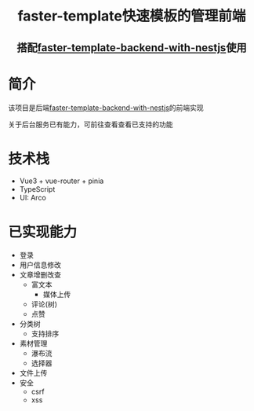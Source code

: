<div align="center">
  <h1>faster-template快速模板的管理前端</h1>
  <h2>搭配<a href="https://github.com/heifengli001/faster-template-backend-with-nestjs">faster-template-backend-with-nestjs</a>使用</h2>
</div>

# 简介
该项目是后端[faster-template-backend-with-nestjs](https://github.com/heifengli001/faster-template-backend-with-nestjs)的前端实现

关于后台服务已有能力，可前往查看查看已支持的功能

# 技术栈
+ Vue3 + vue-router + pinia
+ TypeScript
+ UI: Arco

# 已实现能力
+ 登录
+ 用户信息修改
+ 文章增删改查
    + 富文本
        + 媒体上传
    + 评论(树)
    + 点赞
+ 分类树
    + 支持排序
+ 素材管理
    + 瀑布流
    + 选择器
+ 文件上传
+ 安全
    + csrf
    + xss
